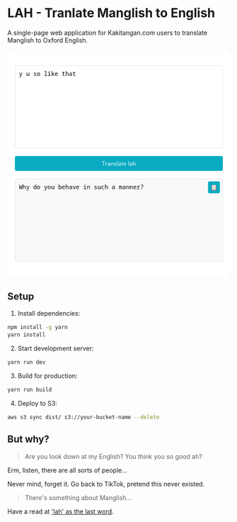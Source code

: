 # LAH - Tranlate Manglish to English

A single-page web application for Kakitangan.com users to translate Manglish to Oxford English.

![Screenshot](./img/screenshot.png)

## Setup

1. Install dependencies:
```bash
npm install -g yarn
yarn install
```

2. Start development server:
```bash
yarn run dev
```

3. Build for production:
```bash
yarn run build
```

4. Deploy to S3:
```bash
aws s3 sync dist/ s3://your-bucket-name --delete
```

## But why?

> Are you look down at my English? You think you so good ah?

Erm, listen, there are all sorts of people...

Never mind, forget it. Go back to TikTok, pretend this never existed.

> There's something about Manglish...

Have a read at ['lah' as the last word](https://ykgoon.com/lah-as-the-last-word.html).
